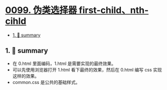# [0099. 伪类选择器 first-child、nth-cihld](https://github.com/Tdahuyou/html-css-js/tree/main/0099.%20%E4%BC%AA%E7%B1%BB%E9%80%89%E6%8B%A9%E5%99%A8%20first-child%E3%80%81nth-cihld)

<!-- region:toc -->
- [1. 📝 summary](#1--summary)
<!-- endregion:toc -->

## 1. 📝 summary

- 在 0.html 里面编码，1.html 是需要实现的最终效果。
- 可以先使用浏览器打开 1.html 看下最终的效果，然后在 0.html 编写 css 实现这样的效果。
- common.css 是公共的基础样式。


